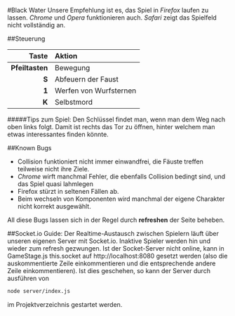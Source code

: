 #Black Water
Unsere Empfehlung ist es, das Spiel in *Firefox* laufen zu lassen.
*Chrome* und *Opera* funktionieren auch. *Safari* zeigt das Spielfeld nicht vollständig an.

##Steuerung

| Taste           | Aktion                 |
| ---------------:|:---------------------- |
| **Pfeiltasten** | Bewegung               |
| **S**           | Abfeuern der Faust     |
| **1**           | Werfen von Wurfsternen |
| **K**           | Selbstmord             |

#####Tips zum Spiel: 
Den Schlüssel findet man, wenn man dem Weg nach oben links folgt. 
Damit ist rechts das Tor zu öffnen, hinter welchem man etwas interessantes finden könnte.

##Known Bugs
- Collision funktioniert nicht immer einwandfrei, die Fäuste treffen teilweise nicht ihre Ziele.
- *Chrome* wirft manchmal Fehler, die ebenfalls Collision bedingt sind, und das Spiel quasi lahmlegen
- Firefox stürzt in seltenen Fällen ab.
- Beim wechseln von Komponenten wird manchmal der eigene Charakter nicht korrekt ausgewählt.

All diese Bugs lassen sich in der Regel durch **refreshen** der Seite beheben.

##Socket.io Guide:
Der Realtime-Austausch zwischen Spielern läuft über unseren eigenen Server mit Socket.io.
Inaktive Spieler werden hin und wieder zum refresh gezwungen.
Ist der Socket-Server nicht online, kann in GameStage.js this.socket auf http://localhost:8080 gesetzt werden 
(also die auskommentierte Zeile einkommentieren und die entsprechende andere Zeile einkommentieren).
Ist dies geschehen, so kann der Server durch ausführen von 

```Bash
node server/index.js
```

im Projektverzeichnis gestartet werden. 